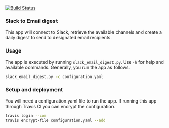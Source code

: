 [![Build Status](https://api.travis-ci.com/rabbah/slack-email-digest.svg?branch=master)](https://travis-ci.com/rabbah/slack-email-digest)

### Slack to Email digest

This app will connect to Slack, retrieve the available channels and create a daily digest to send to designated email recipients.

### Usage

The app is executed by running `slack_email_digest.py`. Use `-h` for help and available commands.
Generally, you run the app as follows.
```bash
slack_email_digest.py -c configuration.yaml
```

### Setup and deployment

You will need a configuration.yaml file to run the app. If running this app through Travis CI you can encrypt the configuration.
```bash
travis login --com
travis encrypt-file configuration.yaml --add
```

